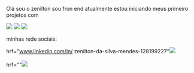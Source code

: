 Olá sou o zenilton sou fron end atualmente estou iniciando meus primeiro projetos com 


<img src="https://img.shields.io/badge/HTML5-E34F26?style=for-the-badge&logo=html5&logoColor=white" alt-logo-image>


<img src="https://img.shields.io/badge/CSS3-1572B6?style=for-the-badge&logo=css3&logoColor=white" alt-logo-image> 


<img src="https://img.shields.io/badge/Java-ED8B00?style=for-the-badge&logo=openjdk&logoColor=white" alt-logo-image>


minhas rede sociais:


   hrf="www.linkedin.com/in/
zenilton-da-silva-mendes-128199227"<img src="https://img.shields.io/badge/LinkedIn-0077B5?style=for-the-badge&logo=linkedin&logoColor=white">
<br>
<br>
     hrf=""<img src="https://img.shields.io/badge/Instagram-E4405F?style=for-the-badge&logo=instagram&logoColor=white">



